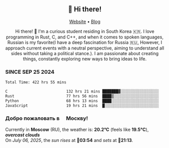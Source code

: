 <h2 align="center">👋 Hi there!</h2>
<p align="center">
  <a href="https://urdekcah.ru">Website</a> •
  <a href="https://urdekcah.blog">Blog</a>
</p>

<p align="center">
  Hi there! 👋 I'm a curious student residing in South Korea 🇰🇷. I love programming in Rust, C, and C++, and when it comes to spoken languages, Russian is my favorite(I have a deep fascination for Russia 🇷🇺, However, I approach current events with a neutral perspective, aiming to understand all sides without taking a political stance.). I am passionate about creating things, constantly exploring new ways to bring ideas to life.
</p>

### SINCE SEP 25 2024
<!--START_SECTION:waka-->
<!--LAST_WAKA_UPDATE:2025-07-04 18:09:32-->
```txt
Total Time: 422 hrs 55 mins

C                          132 hrs 21 mins ███████▓░░░░░░░░░░░░░░░░░   30.45 %
Rust                       77 hrs 56 mins  ████▒░░░░░░░░░░░░░░░░░░░░   17.93 %
Python                     68 hrs 13 mins  ████░░░░░░░░░░░░░░░░░░░░░   15.69 %
JavaScript                 19 hrs 21 mins  █░░░░░░░░░░░░░░░░░░░░░░░░   04.45 %
```
<!--END_SECTION:waka-->

<h3>Добро пожаловать в <img src="https://cdn-icons-png.flaticon.com/512/197/197408.png" width="13"/> Москву!</h3>

<!--START_SECTION:weather:moscow-->
<!--LAST_WEATHER_UPDATE:2025-07-06 12:11:19-->
Currently in **Moscow** (RU), the weather is: **20.2°C** (feels like **19.5°C**), ***overcast clouds***<br/>
On *July 06, 2025*, the *sun rises* at 🌅**03:54** and *sets* at 🌇**21:13**.
<!--END_SECTION:weather-->
